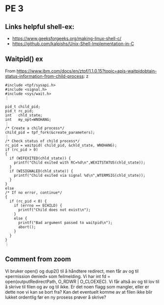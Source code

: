 # PE 3

## Links helpful shell-ex: 
- https://www.geeksforgeeks.org/making-linux-shell-c/
- https://github.com/kalpishs/Unix-Shell-Implementation-in-C

## Waitpid() ex
From https://www.ibm.com/docs/en/ztpf/1.1.0.15?topic=apis-waitpidobtain-status-information-from-child-process:
z
```
#include <tpf/sysapi.h>
#include <signal.h>
#include <sys/wait.h>
⋮

pid_t child_pid;
pid_t rc_pid;
int   chld_state;
int   my_opt=WNOHANG;
⋮
/* Create a child process*/
child_pid = tpf_fork(&create_parameters);
⋮
/* Check status of child process*/
rc_pid = waitpid( child_pid, &chld_state, WNOHANG);
if (rc_pid > 0)
{
  if (WIFEXITED(chld_state)) {
    printf("Child exited with RC=%d\n",WEXITSTATUS(chld_state));
  }
  if (WISIGNALED(chld_state)) {
    printf("Child exited via signal %d\n",WTERMSIG(chld_state));
  }
}
else
/* If no error, continue*/
{
  if (rc_pid < 0) {
    if (errno == ECHILD) {
      printf("Child does not exist\n");
    }
    else {
      printf("Bad argument passed to waitpid\n");
      abort();
    }
  }
}
⋮
```

## Comment from zoom
Vi bruker open() og dup2() til å håndtere redirect, men får av og til «permission denied» som feilmelding. Vi har int fd = open(outputRedirectPath, O_RDWR | O_CLOEXEC).  Vi får altså av og til lov til å skrive til filen og av og til ikke. Er det noen flagg som mangler, eller er dette noe vi kan se bort fra? Kan det eventuelt komme av at filen ikke blir lukket ordentlig før en ny prosess prøver å skrive?